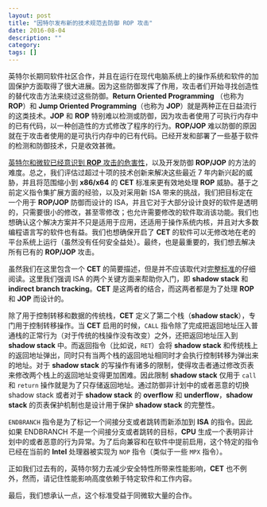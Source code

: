 ```yaml
---
layout: post
title: "因特尔发布新的技术规范去防御 ROP 攻击"
date: 2016-08-04
description: ""
category: 
tags: []
---
```


英特尔长期同软件社区合作，并且在运行在现代电脑系统上的操作系统和软件的加固保护方面取得了很大进展。因为这些防御发挥了作用，攻击者们开始寻找创造性的替代攻击方法来绕过这些防御。**Return Oriented Programming** （也称为 **ROP**）和 **Jump Oriented Programming**（也称为 **JOP**）就是两种正在日益流行的这类技术。**JOP** 和 **ROP** 特别难以检测或防御，因为攻击者使用了可执行内存中的已有代码，以一种创造性的方式修改了程序的行为。**ROP/JOP** 难以防御的原因就在于攻击者使用的是可执行内存中的已有代码。已经开发和部署了一些基于软件的检测和防御技术，只是收效甚微。

[英特尔和微软已经意识到 **ROP** 攻击的危害性](http://twitter.com/home/?status=Intel%20and%20Microsoft%20recognized%20the%20seriousness%20of%20ROP%20attacks%20https%3A%2F%2Fblogs.intel.com%2Fevangelists%2F2016%2F06%2F09%2Fintel-release-new-technology-specifications-protect-rop-attacks%2F%20@IntelSWevents%20%23InfoSec)，以及开发防御 **ROP/JOP** 的方法的难度。总之，我们评估过超过十项的技术创新来解决这些最近 7 年内新兴起的威胁，并且将范围缩小到 **x86/x64** 的 **CET** 标准来更有效地处理 **ROP** 威胁。基于之前定义指令集扩展方面的经验，以及对采用新 ISA 带来的挑战，我们把目标定在一个用于 **ROP/JOP** 防御而设计的 ISA，并且它对于大部分设计良好的软件是透明的，只需要很小的修改，甚至零修改；也允许需要修改的软件取消该功能。我们也想确认这个解决方案并不只是适用于应用，还适用于操作系统内核，并且对大多数编程语言写的软件也有益。我们也想确保开启了 **CET** 的软件可以无修改地在老的平台系统上运行（虽然没有任何安全益处）。最终，也是最重要的，我们想去解决所有已有的 **ROP/JOP** 攻击。

虽然我们在这里包含一个 **CET** 的简要描述，但是并不应该取代对[完整标准](https://software.intel.com/en-us/isa-extensions/cet-preview)的仔细阅读。这里我们强调 ISA 的两个关键方面来帮助你入门，即 **shadow stack** 和 **indirect branch tracking**。**CET** 是这两者的结合，而这两者都是为了处理 **ROP** 和 **JOP** 而设计的。

除了用于控制转移和数据的传统栈，**CET** 定义了第二个栈（**shadow stack**），专门用于控制转移操作。当 **CET** 启用的时候，`CALL` 指令除了完成把返回地址压入普通栈的正常行为（对于传统的栈操作没有改变）之外，还把返回地址压入到 **shadow stack** 中。而返回指令（比如说，`RET`）会将 **shadow stack** 和传统栈上的返回地址弹出，同时只有当两个栈的返回地址相同时才会执行控制转移为弹出来的地址。对于 **shadow stack** 的写操作有诸多的限制，使得攻击者通过修改页表来修改两个栈上的返回地址变得更加困难。因此限制 **shadow stack** 仅用于 `call` 和 `return` 操作就是为了只存储返回地址。通过防御非计划中的或者恶意的切换 shadow stack 或者对于 **shadow stack** 的 **overflow** 和 **underflow**，**shadow stack** 的页表保护机制也是设计用于保护 **shadow stack** 的完整性。

`ENDBRANCH` 指令是为了标记一个间接分支或者跳转而新添加到 **ISA** 的指令。因此如果 ENDBRANCH 不是一个间接分支或者跳转的目标，**CPU** 生成一个表明非计划中的或者恶意的行为异常。为了后向兼容和在软件中提前启用，这个特定的指令已经在当前的 **Intel** 处理器被实现为 `NOP` 指令（类似于一些 `MPX` 指令）。

正如我们过去有的，英特尔努力去减少安全特性所带来性能影响，**CET** 也不例外，然而，请记住性能影响高度依赖于特定软件和工作内容。

最后，我们想承认一点，这个标准受益于同微软大量的合作。
